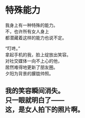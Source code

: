 # 特殊能力

我身上有一种特殊的能力。\
不，也许所有女人身上\
都潜藏着这样的能力也说不定。

“叮咚。”\
拿起手机的我，脸上绽放出笑容。\
对社交媒体一向不上心的他，\
居然难得地更新了朋友圈。\
夕阳为背景的朦胧帅照。

我的笑容瞬间消失。\
只一眼就明白了——\
这，是女人拍下的照片啊。
<br>
<br>
<br>
<br>
<br>
<br>
<br>
<br>
<br>
<br>
<br>
<br>
<br>
<br>
<br>
<br>
---
